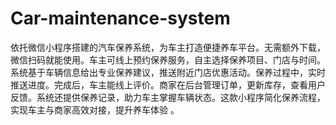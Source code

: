 # Car-maintenance-system
依托微信小程序搭建的汽车保养系统，为车主打造便捷养车平台。无需额外下载，微信扫码就能使用。车主可线上预约保养服务，自主选择保养项目、门店与时间。系统基于车辆信息给出专业保养建议，推送附近门店优惠活动。保养过程中，实时推送进度。完成后，车主能线上评价。商家在后台管理订单，更新库存，查看用户反馈。系统还提供保养记录，助力车主掌握车辆状态。这款小程序简化保养流程，实现车主与商家高效对接，提升养车体验 。
